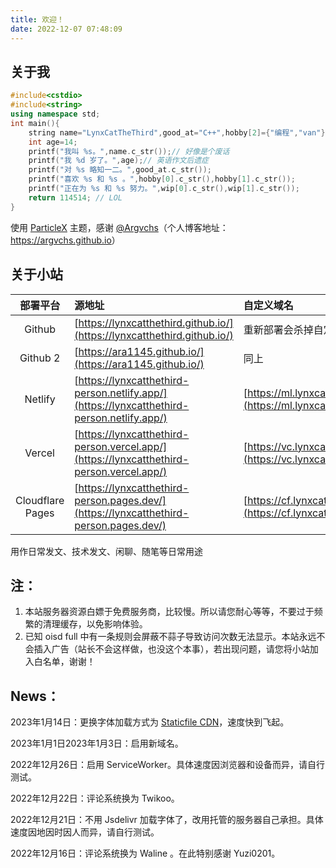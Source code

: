 ```yaml
---
title: 欢迎！
date: 2022-12-07 07:48:09
---
```


## 关于我

``` cpp
#include<cstdio>
#include<string>
using namespace std;
int main(){
	string name="LynxCatTheThird",good_at="C++",hobby[2]={"编程","van"},wip[2]={"一些科幻作品","CSP-J"};
	int age=14;
	printf("我叫 %s。",name.c_str());// 好像是个废话
	printf("我 %d 岁了。",age);// 英语作文后遗症
	printf("对 %s 略知一二。",good_at.c_str());
	printf("喜欢 %s 和 %s 。",hobby[0].c_str(),hobby[1].c_str());
	printf("正在为 %s 和 %s 努力。",wip[0].c_str(),wip[1].c_str());
	return 114514; // LOL
}
```

使用 [ParticleX](https://github.com/argvchs/hexo-theme-particlex/) 主题，感谢 [@Argvchs](https://github.com/argvchs/)（个人博客地址：<https://argvchs.github.io>）

## 关于小站

|部署平台|源地址|自定义域名|
|:-:|:-----------------------|:-|
|Github|[https://lynxcatthethird.github.io/](https://lynxcatthethird.github.io/)|重新部署会杀掉自定义域名，很麻烦|
|Github 2|[https://ara1145.github.io/](https://ara1145.github.io/)|同上|
|Netlify|[https://lynxcatthethird-person.netlify.app/](https://lynxcatthethird-person.netlify.app/)|[https://ml.lynxcatthethird.eu.org/](https://ml.lynxcatthethird.eu.org/)|
|Vercel|[https://lynxcatthethird-person.vercel.app/](https://lynxcatthethird-person.vercel.app/)|[https://vc.lynxcatthethird.eu.org/](https://vc.lynxcatthethird.eu.org/)|
|Cloudflare Pages|[https://lynxcatthethird-person.pages.dev/](https://lynxcatthethird-person.pages.dev/)|[https://cf.lynxcatthethird.eu.org/](https://cf.lynxcatthethird.eu.org/)|

用作日常发文、技术发文、闲聊、随笔等日常用途

## 注：

1. 本站服务器资源白嫖于免费服务商，比较慢。所以请您耐心等等，不要过于频繁的清理缓存，以免影响体验。
2. 已知 oisd full 中有一条规则会屏蔽不蒜子导致访问次数无法显示。本站永远不会插入广告（站长不会这样做，也没这个本事），若出现问题，请您将小站加入白名单，谢谢！

## News：

2023年1月14日：更换字体加载方式为 [Staticfile CDN](http://www.staticfile.org/)，速度快到飞起。

2023年1月1日2023年1月3日：启用新域名。

2022年12月26日：启用 ServiceWorker。具体速度因浏览器和设备而异，请自行测试。

2022年12月22日：评论系统换为 Twikoo。

2022年12月21日：不用 Jsdelivr 加载字体了，改用托管的服务器自己承担。具体速度因地因时因人而异，请自行测试。

2022年12月16日：评论系统换为 Waline 。在此特别感谢 Yuzi0201。
